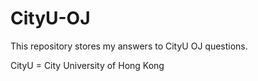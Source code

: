 # CityU-OJ
This repository stores my answers to CityU OJ questions.

CityU = City University of Hong Kong
